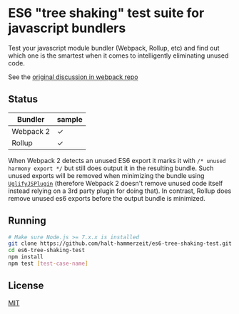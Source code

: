 # ES6 "tree shaking" test suite for javascript bundlers

<!-- 
[![NPM Version][npm-badge]][npm]
[![Build Status][travis-badge]][travis]
[![Test Coverage][coveralls-badge]][coveralls] -->

Test your javascript module bundler (Webpack, Rollup, etc) and find out which one is the smartest when it comes to intelligently eliminating unused code.

See the [original discussion in webpack repo](https://github.com/webpack/webpack/issues/2867)

## Status

| Bundler   | sample |
|-----------|--------|
| Webpack 2 |   ✓    |
| Rollup    |   ✓    |

When Webpack 2 detects an unused ES6 export it marks it with `/* unused harmony export */` but still does output it in the resulting bundle. Such unused exports will be removed when minimizing the bundle using [`UglifyJSPlugin`](https://github.com/webpack-contrib/uglifyjs-webpack-plugin) (therefore Webpack 2 doesn't remove unused code itself instead relying on a 3rd party plugin for doing that). In contrast, Rollup does remove unused es6 exports before the output bundle is minimized.

## Running

```sh
# Make sure Node.js >= 7.x.x is installed
git clone https://github.com/halt-hammerzeit/es6-tree-shaking-test.git
cd es6-tree-shaking-test
npm install
npm test [test-case-name]
```

## License

[MIT](LICENSE)

[npm]: https://www.npmjs.org/package/universal-webpack
[npm-badge]: https://img.shields.io/npm/v/universal-webpack.svg?style=flat-square

[travis]: https://travis-ci.org/halt-hammerzeit/universal-webpack
[travis-badge]: https://img.shields.io/travis/halt-hammerzeit/universal-webpack/master.svg?style=flat-square

[coveralls]: https://coveralls.io/r/halt-hammerzeit/universal-webpack?branch=master
[coveralls-badge]: https://img.shields.io/coveralls/halt-hammerzeit/universal-webpack/master.svg?style=flat-square
